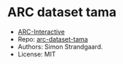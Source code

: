 # ARC dataset tama

- [ARC-Interactive](https://neoneye.github.io/arc/?dataset=arc-dataset-tama)
- Repo: [arc-dataset-tama](https://github.com/neoneye/arc-dataset-tama)
- Authors: Simon Strandgaard.
- License: MIT
